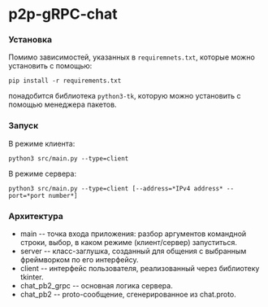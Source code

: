 # p2p-gRPC-chat
### Установка
Помимо зависимостей, указанных в `requiremnets.txt`, которые можно установить с помощью:
```
pip install -r requirements.txt
```
понадобится библиотека `python3-tk`, которую можно установить с помощью менеджера пакетов.

### Запуск
В режиме клиента:
```
python3 src/main.py --type=client
```

В режиме сервера:
```
python3 src/main.py --type=client [--address=*IPv4 address* --port=*port number*]
```

### Архитектура
- main -- точка входа приложения: разбор аргументов командной строки, выбор, в каком режиме (клиент/сервер) запуститься.
- server -- класс-заглушка, созданный для общения с выбранным фреймворком по его интерфейсу. 
- client -- интерфейс пользователя, реализованный через библиотеку tkinter.
- chat_pb2_grpc -- основная логика сервера.
- chat_pb2 -- proto-сообщение, сгенерированное из chat.proto.
